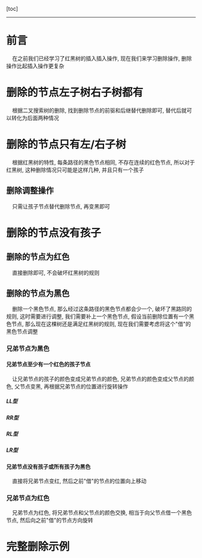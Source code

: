 [toc]

---
# 前言
&nbsp;&nbsp;&nbsp;&nbsp;在之前我们已经学习了红黑树的插入插入操作, 现在我们来学习删除操作, 删除操作比起插入操作更复杂

# 删除的节点左子树右子树都有
&nbsp;&nbsp;&nbsp;&nbsp;根据二叉搜索树的删除, 找到删除节点的前驱和后继替代删除即可, 替代后就可以转化为后面两种情况
# 删除的节点只有左/右子树
&nbsp;&nbsp;&nbsp;&nbsp;根据红黑树的特性, 每条路径的黑色节点相同, 不存在连续的红色节点, 所以对于红黑树, 这种删除情况只可能是这样几种, 并且只有一个孩子
## 删除调整操作
&nbsp;&nbsp;&nbsp;&nbsp;只需让孩子节点替代删除节点, 再变黑即可
# 删除的节点没有孩子
## 删除的节点为红色
&nbsp;&nbsp;&nbsp;&nbsp;直接删除即可, 不会破坏红黑树的规则
## 删除的节点为黑色
&nbsp;&nbsp;&nbsp;&nbsp;删除一个黑色节点, 那么经过这条路径的黑色节点都会少一个, 破坏了黑路同的规则, 这时需要进行调整, 我们需要补上一个黑色节点, 假设当前删除位置有一个黑色节点, 那么现在这棵树还是满足红黑树的规则, 现在我们需要考虑将这个"借"的黑色节点调整
### 兄弟节点为黑色
#### 兄弟节点至少有一个红色的孩子节点
&nbsp;&nbsp;&nbsp;&nbsp;让兄弟节点的孩子的颜色变成兄弟节点的颜色, 兄弟节点的颜色变成父节点的颜色, 父节点变黑, 再根据兄弟节点的位置进行旋转操作
##### LL型
##### RR型
##### RL型
##### LR型
#### 兄弟节点没有孩子或所有孩子为黑色
&nbsp;&nbsp;&nbsp;&nbsp;直接将兄弟节点变红, 然后之前"借"的节点的位置向上移动
### 兄弟节点为红色
&nbsp;&nbsp;&nbsp;&nbsp;兄弟节点为红色, 将兄弟节点和父节点的颜色交换, 相当于向父节点借一个黑色节点, 然后向之前"借"的节点方向旋转
# 完整删除示例
